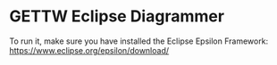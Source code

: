 # GETTW Eclipse Diagrammer

To run it, make sure you have installed the Eclipse Epsilon Framework: https://www.eclipse.org/epsilon/download/
